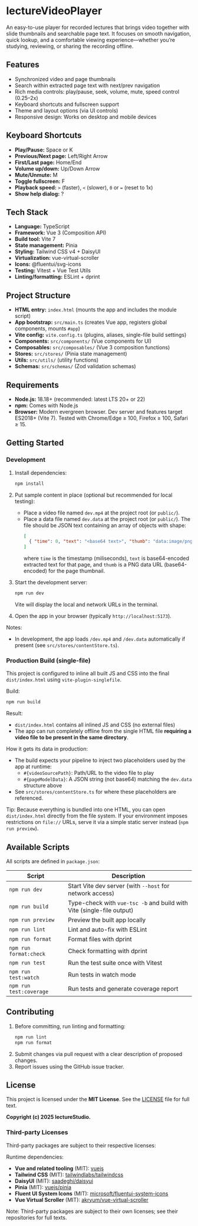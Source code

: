 # lectureVideoPlayer

An easy-to-use player for recorded lectures that brings video together with slide thumbnails and searchable page text. It focuses on smooth navigation, quick lookup, and a comfortable viewing experience—whether you’re studying, reviewing, or sharing the recording offline.

## Features
- Synchronized video and page thumbnails
- Search within extracted page text with next/prev navigation
- Rich media controls: play/pause, seek, volume, mute, speed control (0.25–2x)
- Keyboard shortcuts and fullscreen support
- Theme and layout options (via UI controls)
- Responsive design: Works on desktop and mobile devices

## Keyboard Shortcuts
- **Play/Pause:** Space or K
- **Previous/Next page:** Left/Right Arrow
- **First/Last page:** Home/End
- **Volume up/down:** Up/Down Arrow
- **Mute/Unmute:** M
- **Toggle fullscreen:** F
- **Playback speed:** `>` (faster), `<` (slower), `0` or `=` (reset to 1x)
- **Show help dialog:** ?

## Tech Stack
- **Language:** TypeScript
- **Framework:** Vue 3 (Composition API)
- **Build tool:** Vite 7
- **State management:** Pinia
- **Styling:** Tailwind CSS v4 + DaisyUI
- **Virtualization:** vue-virtual-scroller
- **Icons:** @fluentui/svg-icons
- **Testing:** Vitest + Vue Test Utils
- **Linting/formatting:** ESLint + dprint

## Project Structure
- **HTML entry:** `index.html` (mounts the app and includes the module script)
- **App bootstrap:** `src/main.ts` (creates Vue app, registers global components, mounts `#app`)
- **Vite config:** `vite.config.ts` (plugins, aliases, single-file build settings)
- **Components:** `src/components/` (Vue components for UI)
- **Composables:** `src/composables/` (Vue 3 composition functions)
- **Stores:** `src/stores/` (Pinia state management)
- **Utils:** `src/utils/` (utility functions)
- **Schemas:** `src/schemas/` (Zod validation schemas)

## Requirements
- **Node.js:** 18.18+ (recommended: latest LTS 20+ or 22)
- **npm:** Comes with Node.js
- **Browser:** Modern evergreen browser. Dev server and features target ES2018+ (Vite 7). Tested with Chrome/Edge ≥ 100, Firefox ≥ 100, Safari ≥ 15.

## Getting Started

### Development
1. Install dependencies:
   ```bash
   npm install
   ```

2. Put sample content in place (optional but recommended for local testing):
   - Place a video file named `dev.mp4` at the project root (or `public/`).
   - Place a data file named `dev.data` at the project root (or `public/`). The file should be JSON text containing an array of objects with shape:
     ```json
     [
       { "time": 0, "text": "<base64 text>", "thumb": "data:image/png;base64,..." }
     ]
     ```
     where `time` is the timestamp (miliseconds), `text` is base64-encoded extracted text for that page, and `thumb` is a PNG data URL (base64-encoded) for the page thumbnail.

3. Start the development server:
   ```bash
   npm run dev
   ```
   Vite will display the local and network URLs in the terminal.

4. Open the app in your browser (typically `http://localhost:5173`).

Notes:
- In development, the app loads `/dev.mp4` and `/dev.data` automatically if present (see `src/stores/contentStore.ts`).

### Production Build (single-file)
This project is configured to inline all built JS and CSS into the final `dist/index.html` using `vite-plugin-singlefile`.

Build:
```bash
npm run build
```

Result:
- `dist/index.html` contains all inlined JS and CSS (no external files)
- The app can run completely offline from the single HTML file **requiring a video file to be present in the same directory**.

How it gets its data in production:
- The build expects your pipeline to inject two placeholders used by the app at runtime:
  - `#{videoSourcePath}`: Path/URL to the video file to play
  - `#{pageModelData}`: A JSON string (not base64) matching the `dev.data` structure above
- See `src/stores/contentStore.ts` for where these placeholders are referenced.

Tip: Because everything is bundled into one HTML, you can open `dist/index.html` directly from the file system. If your environment imposes restrictions on `file://` URLs, serve it via a simple static server instead (`npm run preview`).

## Available Scripts
All scripts are defined in `package.json`:

| Script | Description |
|--------|-------------|
| `npm run dev` | Start Vite dev server (with `--host` for network access) |
| `npm run build` | Type-check with `vue-tsc -b` and build with Vite (single-file output) |
| `npm run preview` | Preview the built app locally |
| `npm run lint` | Lint and auto-fix with ESLint |
| `npm run format` | Format files with dprint |
| `npm run format:check` | Check formatting with dprint |
| `npm run test` | Run the test suite once with Vitest |
| `npm run test:watch` | Run tests in watch mode |
| `npm run test:coverage` | Run tests and generate coverage report |

## Contributing
1. Before committing, run linting and formatting:
   ```bash
   npm run lint
   npm run format
   ```
2. Submit changes via pull request with a clear description of proposed changes.
3. Report issues using the GitHub issue tracker.

## License
This project is licensed under the **MIT License**. See the [LICENSE](LICENSE) file for full text.

**Copyright (c) 2025 lectureStudio.**

### Third‑party Licenses
Third-party packages are subject to their respective licenses:

Runtime dependencies:
- **Vue and related tooling** (MIT): [vuejs](https://github.com/vuejs/)
- **Tailwind CSS** (MIT): [tailwindlabs/tailwindcss](https://github.com/tailwindlabs/tailwindcss)
- **DaisyUI** (MIT): [saadeghi/daisyui](https://github.com/saadeghi/daisyui)
- **Pinia** (MIT): [vuejs/pinia](https://github.com/vuejs/pinia)
- **Fluent UI System Icons** (MIT): [microsoft/fluentui-system-icons](https://github.com/microsoft/fluentui-system-icons)
- **Vue Virtual Scroller** (MIT): [akryum/vue-virtual-scroller](https://github.com/Akryum/vue-virtual-scroller)

Note: Third-party packages are subject to their own licenses; see their repositories for full texts.

